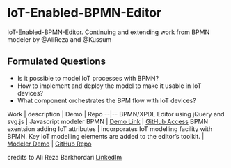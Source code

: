 # IoT-Enabled-BPMN-Editor
IoT-Enabled-BPMN-Editor. Continuing and extending work from BPMN modeler by @AliReza and @Kussum

## Formulated Questions
- Is it possible to model IoT processes with BPMN?
- How to implement and deploy the model to make it usable in IoT devices?
- What component orchestrates the BPM flow with IoT devices?


Work  | description | Demo | Repo
--|--
BPMN/XPDL Editor using jQuery and svg.js  | Javascript modeler BPMN | [Demo Link][ef3d218f] | [GitHub Access][2ff5f56f]
BPMN exentsion adding IoT attributes  | incorporates IoT modelling facility with BPMN. Key IoT modelling elements are added to the editor’s toolkit. | [Modeler Demo][7e9d069f]  | [GitHub Repo][c772a22c]


  [2ff5f56f]: https://github.com/abforce/BPMN-Editor "Repo"
  [ef3d218f]: http://abforce.github.io/demo/xpdleditor/main.html "Demo"
  [7e9d069f]: https://pradeerat.github.io/IoT-aware-BPMN-Editor/ "Demo"
  [c772a22c]: https://github.com/pradeerat/IoT-aware-BPMN-Editor "Modeler Extension"

credits to Ali Reza Barkhordari [LinkedIm](https://www.linkedin.com/in/ali-reza-barkhordari)

